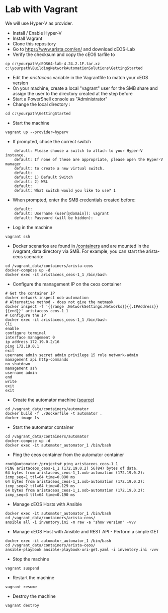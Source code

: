 # Lab with Vagrant
We will use Hyper-V as provider.

- Install / Enable Hyper-V 
- Install Vagrant
- Clone this repository
- Go to https://www.arista.com/en/ and download cEOS-Lab
- Verify the checksum and copy the cEOS tarfile to 
```
cp c:\yourpath\cEOS64-lab-4.24.2.1F.tar.xz c:\yourpath\BuildingNetworkAutomationSolutions\GettingStarted
```
- Edit the *aristaceos* variable in the Vagrantfile to match your cEOS version
- On your machine, create a local "vagrant" user for the SMB share and assign the user to the directory created at the step before
- Start a PowerShell console as "Administrator"
- Change the local directory :
```
cd c:\yourpath\GettingStarted
```
- Start the machine
```
vagrant up --provider=hyperv
```

- If prompted, chose the correct switch
```
    default: Please choose a switch to attach to your Hyper-V instance.
    default: If none of these are appropriate, please open the Hyper-V manager
    default: to create a new virtual switch.
    default:
    default: 1) Default Switch
    default: 2) WSL
    default:
    default: What switch would you like to use? 1
```

- When prompted, enter the SMB credentials created before:
```
    default:
    default: Username (user[@domain]): vagrant
    default: Password (will be hidden):
```

- Log in the machine
```
vagrant ssh
```

- Docker scenarios are found in [/containers](./containers) and are mounted in the /vagrant_data directory via SMB. For example, you can start the arista-ceos scenario:
```
cd /vagrant_data/containers/arista-ceos
docker-compose up -d
docker exec -it aristaceos_ceos-1_1 /bin/bash
```

- Configure the management IP on the ceos container
```
# Get the container IP
docker network inspect oob-automation
# Alternative method - does not give the netmask
docker inspect -f '{{range .NetworkSettings.Networks}}{{.IPAddress}}{{end}}' aristaceos_ceos-1_1
# Configure the IP
docker exec -it aristaceos_ceos-1_1 /bin/bash
Cli
enable
configure terminal
interface management 0
ip address 172.19.0.2/16
ping 172.19.0.1
exit
username admin secret admin privilege 15 role network-admin
management api http-commands
no shutdown
management ssh
username admin
end
write
exit
exit
```

- Create the automator machine ([source](https://packetpushers.net/building-a-docker-network-automation-container/))
```
cd /vagrant_data/containers/automator
docker build -f ./Dockerfile -t automator .
docker image ls
```

- Start the automator container
```
cd /vagrant_data/containers/automator
docker-compose up -d
docker exec -it automator_automator_1 /bin/bash
```

- Ping the ceos container from the automator container
```
root@automator:/projects# ping aristaceos_ceos-1_1
PING aristaceos_ceos-1_1 (172.19.0.2) 56(84) bytes of data.
64 bytes from aristaceos_ceos-1_1.oob-automation (172.19.0.2): icmp_seq=1 ttl=64 time=0.090 ms
64 bytes from aristaceos_ceos-1_1.oob-automation (172.19.0.2): icmp_seq=2 ttl=64 time=0.129 ms
64 bytes from aristaceos_ceos-1_1.oob-automation (172.19.0.2): icmp_seq=3 ttl=64 time=0.190 ms
```

- Manage cEOS Hosts with Ansible
```
docker exec -it automator_automator_1 /bin/bash
cd /vagrant_data/containers/arista-ceos/
ansible all -i inventory.ini -m raw -a "show version" -vvv
```

- Manage cEOS Host with Ansible and REST API - Perform a simple GET
```
docker exec -it automator_automator_1 /bin/bash
cd /vagrant_data/containers/arista-ceos/
ansible-playbook ansible-playbook-uri-get.yaml -i inventory.ini -vvv
```
- Stop the machine
```
vagrant suspend
```

- Restart the machine
```
vagrant resume
```

- Destroy the machine
```
vagrant destroy
```
